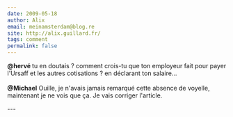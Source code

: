 ```yaml
---
date: 2009-05-18
author: Alix
email: meinamsterdam@blog.re
site: http://alix.guillard.fr/
tags: comment
permalink: false
---
```


<p>
<b>@hervé </b> tu en doutais ? comment crois-tu que ton employeur fait pour payer l'Ursaff et les autres cotisations ? en déclarant ton salaire...
<br/><br/>
<b>@Michael</b> Ouille, je n'avais jamais remarqué cette absence de voyelle, maintenant je ne vois que ça. Je vais corriger l'article.
</p>
---